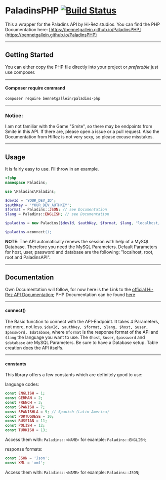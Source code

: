 # PaladinsPHP [![Build Status](https://travis-ci.org/bennetgallein/PaladinsPHP.svg?branch=master)](https://travis-ci.org/bennetgallein/PaladinsPHP)

This a wrapper for the Paladins API by Hi-Rez studios.
You can find the PHP Documentation here: [https://bennetgallein.github.io/PaladinsPHP](https://bennetgallein.github.io/PaladinsPHP)
___
## Getting Started

You can either copy the PHP file directly into your project or _preferable_ just use composer.
___
#### Composer require command
`composer require bennetgallein/paladins-php`
___
### Notice:
I am not familiar with the Game "Smite", so there may be endpoints from Smite in this API. If there are, please open a issue or a pull request. Also the Documentation from HiRez is not very sexy, so please excuse misstakes.
___
## Usage

It is fairly easy to use. I'll throw in an example.

```php
<?php
namespace Paladins;

use \Paladins\Paladins;

$devId = 'YOUR_DEV_ID';
$authKey = 'YOUR_DEV_AUTHKEY';
$format = Paladins::JSON; // see Documentation
$lang = Paladins::ENGLISH; // see Documentation

$paladins = new Paladins($devId, $authKey, $format, $lang, "localhost, "root_user", "root_password", "database_name");

$paladins->connect();
```
__NOTE__: The API automatically renews the session with help of a MySQL Database. Therefore you need the MySQL Parameters. Default Parameters for host, user, password and database are the following: "localhost, root, root and PaladinsAPI".
___
## Documentation

Own Documentation will follow, for now here is the Link to the [official Hi-Rez API Documentation](https://docs.google.com/document/d/1OFS-3ocSx-1Rvg4afAnEHlT3917MAK_6eJTR6rzr-BM/edit);
PHP Documentation can be found [here](https://bennetgallein.github.io/PaladinsPHP)
***

#### connect()

The Basic function to connect with the API-Endpoint. It takes 4 Parameters, not more, not less.
`$devId, $authKey, $format, $lang, $host, $user, $password, $database`, where `$format` is the response format of the API and `$lang` the language you want to use.
The `$host`, `$user`, `$password` and `$database` are MySQL Parameters. Be sure to have a Database setup. Table creation does the API itselfs.
___
#### constants

This library offers a few constants which are definitely good to use:

language codes:
```php
const ENGLISH = 1;
const GERMAN = 2;
const FRENCH = 3;
const SPANISH = 7;
const SPANISHLA = 9; // Spanish (Latin America)
const PORTUGUESE = 10;
const RUSSIAN = 11;
const POLISH = 12;
const TURKISH = 13;
```
Access them with: `Paladins::<NAME>` for example: `Paladins::ENGLISH`;

response formats:
```php
const JSON = 'Json';
const XML = 'xml';
```
Access them with: `Paladins::<NAME>` for example: `Paladins::JSON`;